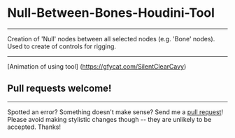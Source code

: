 # Null-Between-Bones-Houdini-Tool
***
Creation of 'Null' nodes between all selected nodes (e.g. 'Bone' nodes).
Used to create of controls for rigging.
***
[Animation of using tool] (https://gfycat.com/SilentClearCavy)
## Pull requests welcome!
***
Spotted an error? Something doesn't make sense? Send me a [pull request](https://github.com/noffle/art-of-readme/pulls)! Please avoid making stylistic changes though -- they are unlikely to be accepted. Thanks!
